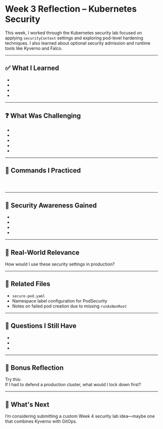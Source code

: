 # Week 3 Reflection – Kubernetes Security

This week, I worked through the Kubernetes security lab focused on applying `securityContext` settings and exploring pod-level hardening techniques. I also learned about optional security admission and runtime tools like Kyverno and Falco.


---

## ✅ What I Learned

-
- 
- 
- 
 

---

## ❓ What Was Challenging

-
- 
- 
- 
-  

---

## 🧪 Commands I Practiced

```bash




```

---

## 🔐 Security Awareness Gained

-
- 
- 
- 
 

---

## 🧠 Real-World Relevance

How would I use these security settings in production?



---

## 📎 Related Files

- `secure-pod.yaml`
- Namespace label configuration for PodSecurity
- Notes on failed pod creation due to missing `runAsNonRoot`

---

## 📝 Questions I Still Have

-
-
-

---


## 🧠 Bonus Reflection

Try this:  
If I had to defend a production cluster, what would I lock down first?

---

## 🚀 What's Next

I’m considering submitting a custom Week 4 security lab idea—maybe one that combines Kyverno with GitOps. 

